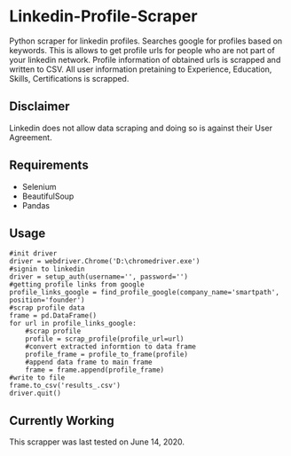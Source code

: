 # Linkedin-Profile-Scraper
Python scraper for linkedin profiles. Searches google for profiles based on keywords. This is allows to get profile urls for people who are not part of your linkedin network. Profile information of obtained urls is scrapped and written to CSV. All user information pretaining to Experience, Education, Skills, Certifications is scrapped.

## Disclaimer
Linkedin does not allow data scraping and doing so is against their User Agreement.

## Requirements
- Selenium
- BeautifulSoup
- Pandas

## Usage
```
#init driver
driver = webdriver.Chrome('D:\chromedriver.exe')
#signin to linkedin
driver = setup_auth(username='', password='')
#getting profile links from google
profile_links_google = find_profile_google(company_name='smartpath', position='founder')
#scrap profile data
frame = pd.DataFrame()
for url in profile_links_google:
    #scrap profile
    profile = scrap_profile(profile_url=url)
    #convert extracted informtion to data frame
    profile_frame = profile_to_frame(profile)
    #append data frame to main frame
    frame = frame.append(profile_frame)
#write to file
frame.to_csv('results_.csv')
driver.quit()

```

## Currently Working
This scrapper was last tested on June 14, 2020.
